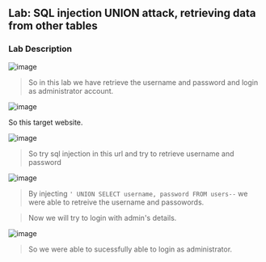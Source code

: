 ## Lab: SQL injection UNION attack, retrieving data from other tables ##

### Lab Description ###

![image](https://github.com/anandurdas11/Web_Securityy/assets/83402050/89aac6b0-92a0-4c9e-a1b4-e366084ec919)

> So in this lab we have retrieve the username and password and login as administrator account.

![image](https://github.com/anandurdas11/Web_Securityy/assets/83402050/432c7c0b-e916-4da0-bc39-5d8cda0818e4)

So this target website.

![image](https://github.com/anandurdas11/Web_Securityy/assets/83402050/7836222b-7f81-4662-a2d3-cd54252db91e)

> So try sql injection in this url and try to retrieve username and password

![image](https://github.com/anandurdas11/Web_Securityy/assets/83402050/fc2a416d-f272-499a-969d-05840927aa10)

> By injecting `' UNION SELECT username, password FROM users--` we were able to retreive the username and passowords.

> Now we will try to login with admin's details.

![image](https://github.com/anandurdas11/Web_Securityy/assets/83402050/7c8b2558-930c-4021-9d0b-dbbdf53b77de)

> So we were able to sucessfully able to login as administrator.



